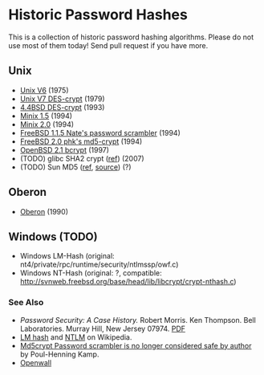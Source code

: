 # Historic Password Hashes

This is a collection of historic password hashing algorithms.
Please do not use most of them today!
Send pull request if you have more. 

## Unix

  * [Unix V6](unix-v6-crypt.c) (1975)
  * [Unix V7 DES-crypt](unix-v7-crypt.c) (1979)
  * [4.4BSD DES-crypt](4.4bsd-crypt.c) (1993)
  * [Minix 1.5](minix1.5-crypt.c) (1994)
  * [Minix 2.0](minix2.0-pwdauth.c) (1994)
  * [FreeBSD 1.1.5 Nate's password scrambler](freebsd1.1.5-crypt.c) (1994)
  * [FreeBSD 2.0 phk's md5-crypt](freebsd2.0-crypt.c) (1994)
  * [OpenBSD 2.1 bcrypt](openbsd2.1-bcrypt.c) (1997)
  * (TODO) glibc SHA2 crypt ([ref](http://www.akkadia.org/drepper/sha-crypt.html)) (2007)
  * (TODO) Sun MD5 ([ref](http://docs.oracle.com/cd/E19253-01/816-5175/crypt-sunmd5-5/index.html),
	  [source](https://github.com/illumos/illumos-gate/blob/7256a34efe9df75b638b9e812912ef7c5c68e208/usr/src/lib/crypt_modules/sunmd5/sunmd5.c)) (?)

## Oberon

 * [Oberon](oberon.txt) (1990)

## Windows (TODO)

  * Windows LM-Hash (original: nt4/private/rpc/runtime/security/ntlmssp/owf.c)
  * Windows NT-Hash (original: ?, compatible: <http://svnweb.freebsd.org/base/head/lib/libcrypt/crypt-nthash.c>)

### See Also

* *Password Security: A Case History.* Robert Morris. Ken Thompson. Bell Laboratories. Murray Hill, New Jersey 07974.
  [PDF](ftp://cm.bell-labs.com/who/dmr/passwd.ps)
* [LM hash](https://en.wikipedia.org/wiki/LM_hash) and [NTLM](https://en.wikipedia.org/wiki/NTLM) on Wikipedia.
* [Md5crypt Password scrambler is no longer considered safe by author](http://www.freebsd.dk/sagas/md5crypt_eol.html) by Poul-Henning Kamp.
* [Openwall](http://www.openwall.com/)
